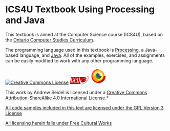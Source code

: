 ICS4U Textbook Using Processing and Java
=======

This textbook is aimed at the Computer Science course (ICS4U), based on the [Ontario Computer Studies Curriculum](https://www.edu.gov.on.ca/eng/curriculum/secondary/computer10to12_2008.pdf).

The programming language used in this textbook is [Processing](http://www.processing.org/), a Java-based language, and [Java](http://www.oracle.com/technetwork/java/javase/downloads/index.html).  All of the examples, exercises, and assignments can be easily modified to work with any other programming language.

<a rel="license" href="http://creativecommons.org/licenses/by-sa/4.0/"><img alt="Creative Commons License" style="border-width:0" src="https://i.creativecommons.org/l/by-sa/4.0/88x31.png" /></a>
<a href="http://www.gnu.org/licenses/gpl.html"><img src="./img/gplv3-127x51.png" alt="GPL Version 3" style="width: 60px"></a><a href="http://freedomdefined.org/Definition"><img src="./img/freecontent_logo.png" alt="Free Cultural Works" style="width: 60px"></a>




This work by <span xmlns:cc="http://creativecommons.org/ns#" property="cc:attributionName">Andrew Seidel</span> is licensed under a <a rel="license" href="http://creativecommons.org/licenses/by-sa/4.0/">Creative Commons Attribution-ShareAlike 4.0 International License</a>.*

[All code samples included in this text are licensed under the GPL Version 3 License](http://www.gnu.org/licenses/gpl.html)

[All licensing herein falls under Free Cultural Works](http://freedomdefined.org/Definition)